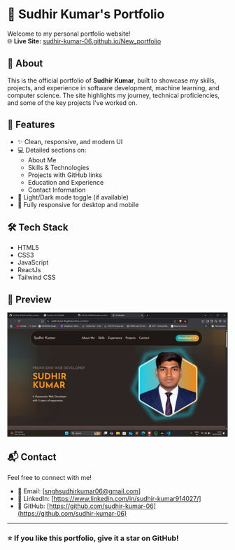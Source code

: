 # 💼 Sudhir Kumar's Portfolio

Welcome to my personal portfolio website!  
🌐 **Live Site:** [sudhir-kumar-06.github.io/New_portfolio](https://sudhir-kumar-06.github.io/New_portfolio/)

## 📌 About

This is the official portfolio of **Sudhir Kumar**, built to showcase my skills, projects, and experience in software development, machine learning, and computer science. The site highlights my journey, technical proficiencies, and some of the key projects I've worked on.

## 🚀 Features

- ✨ Clean, responsive, and modern UI
- 💻 Detailed sections on:
  - About Me
  - Skills & Technologies
  - Projects with GitHub links
  - Education and Experience
  - Contact Information
- 🌙 Light/Dark mode toggle (if available)
- 📱 Fully responsive for desktop and mobile

## 🛠️ Tech Stack

- HTML5
- CSS3
- JavaScript
- ReactJs
- Tailwind CSS

## 📸 Preview

![Portfolio Preview](https://raw.githubusercontent.com/sudhir-kumar-06/New_portfolio/main/public/images/preview-2.png)

## 📬 Contact

Feel free to connect with me!

- 📧 Email: [snghsudhirkumar06@gmail.com]
- 💼 LinkedIn: [https://www.linkedin.com/in/sudhir-kumar914027/]
- 🐙 GitHub: [https://github.com/sudhir-kumar-06](https://github.com/sudhir-kumar-06)

---

### ⭐️ If you like this portfolio, give it a star on GitHub!
